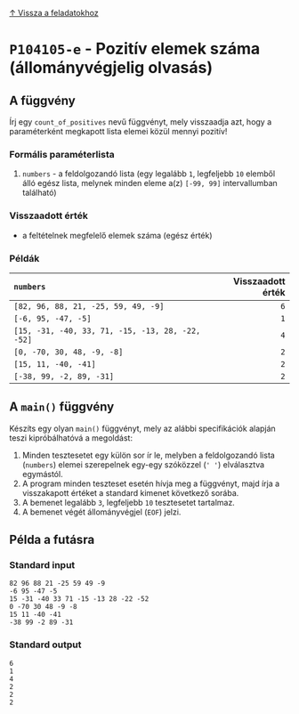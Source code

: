 
[↑ Vissza a feladatokhoz](./README.md)

# `P104105-e` - Pozitív elemek száma (állományvégjelig olvasás)

## A függvény

Írj egy `count_of_positives` nevű függvényt, mely visszaadja azt, hogy a paraméterként megkapott lista elemei közül mennyi pozitív!

### Formális paraméterlista

1. `numbers` - a feldolgozandó lista (egy legalább `1`, legfeljebb `10` elemből álló egész lista, melynek minden eleme a(z) `[-99, 99]` intervallumban található)

### Visszaadott érték

* a feltételnek megfelelő elemek száma (egész érték)

### Példák

| `numbers` | Visszaadott érték | 
| :--- | --: | 
| `[82, 96, 88, 21, -25, 59, 49, -9]` | `6` | 
| `[-6, 95, -47, -5]` | `1` | 
| `[15, -31, -40, 33, 71, -15, -13, 28, -22, -52]` | `4` | 
| `[0, -70, 30, 48, -9, -8]` | `2` | 
| `[15, 11, -40, -41]` | `2` | 
| `[-38, 99, -2, 89, -31]` | `2` | 

## A `main()` függvény

Készíts egy olyan `main()` függvényt, mely az alábbi specifikációk alapján teszi kipróbálhatóvá a megoldást:

1. Minden tesztesetet egy külön sor ír le, melyben a feldolgozandó lista (`numbers`) elemei szerepelnek egy-egy szóközzel (`' '`) elválasztva egymástól.
1. A program minden teszteset esetén hívja meg a függvényt, majd írja a visszakapott értéket a standard kimenet következő sorába.
1. A bemenet legalább `3`, legfeljebb `10` tesztesetet tartalmaz.
1. A bemenet végét állományvégjel (`EOF`) jelzi.

## Példa a futásra

### Standard input

```
82 96 88 21 -25 59 49 -9
-6 95 -47 -5
15 -31 -40 33 71 -15 -13 28 -22 -52
0 -70 30 48 -9 -8
15 11 -40 -41
-38 99 -2 89 -31
```

### Standard output

```
6
1
4
2
2
2
```